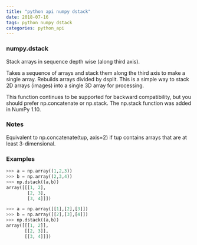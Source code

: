 ```yaml
---
title: "python api numpy dstack"
date: 2018-07-16
tags: python numpy dstack
categories: python_api
---
```


### numpy.dstack

Stack arrays in sequence depth wise (along third axis).

Takes a sequence of arrays and stack them along the third axis to make a single array. Rebuilds arrays divided by dsplit. This is a simple way to stack 2D arrays (images) into a single 3D array for processing.

This function continues to be supported for backward compatibility, but you should prefer np.concatenate or np.stack. The np.stack function was added in NumPy 1.10.


### Notes

Equivalent to np.concatenate(tup, axis=2) if tup contains arrays that are at least 3-dimensional.

### Examples

```python
>>> a = np.array((1,2,3))
>>> b = np.array((2,3,4))
>>> np.dstack((a,b))
array([[[1, 2],
        [2, 3],
        [3, 4]]])

>>> a = np.array([[1],[2],[3]])
>>> b = np.array([[2],[3],[4]])
>>> np.dstack((a,b))
array([[[1, 2]],
       [[2, 3]],
       [[3, 4]]])

```
